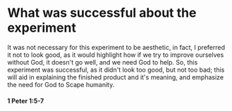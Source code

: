 # What was successful about the experiment
It was not necessary for this experiment to be aesthetic, in fact, I preferred it not to look good, as it would highlight how if we try to improve ourselves without God, it doesn't go well, and we need God to help. So, this experiment was successful, as it didn't look too good, but not too bad; this will aid in explaining the finished product and it's meaning, and emphasize the need for God to Scape humanity.


#### 1 Peter 1:5-7